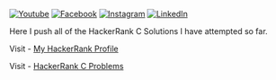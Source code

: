 [![Youtube][youtube-shield]][youtube-url]
[![Facebook][facebook-shield]][facebook-url]
[![Instagram][instagram-shield]][instagram-url]
[![LinkedIn][linkedin-shield]][linkedin-url]



Here I push all of the HackerRank C Solutions I have attempted so far.


Visit - [My HackerRank Profile](https://www.hackerrank.com/faysalahammedch1)

Visit - [HackerRank C Problems](https://www.hackerrank.com/domains/c)


<!-- MARKDOWN LINKS & IMAGES -->

[youtube-shield]: https://img.shields.io/badge/-Youtube-black.svg?style=flat-square&logo=youtube&color=555&logoColor=white
[youtube-url]: https://www.youtube.com/channel/UCSqNrG5kcIVLVgo9IiUpFXA
[facebook-shield]: https://img.shields.io/badge/-Facebook-black.svg?style=flat-square&logo=facebook&color=555&logoColor=white
[facebook-url]: https://facebook.com/faysalahammedchowdhury
[instagram-shield]: https://img.shields.io/badge/-Instagram-black.svg?style=flat-square&logo=instagram&color=555&logoColor=white
[instagram-url]: https://instagram.com/faysalahammedchowdhury
[linkedin-shield]: https://img.shields.io/badge/-LinkedIn-black.svg?style=flat-square&logo=linkedin&colorB=555
[linkedin-url]: https://linkedin.com/in/faysalahammedchowdhury